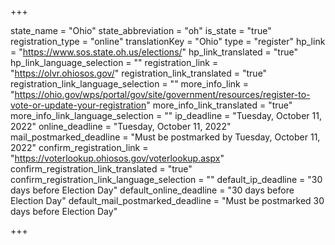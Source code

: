 +++

state_name = "Ohio"
state_abbreviation = "oh"
is_state = "true"
registration_type = "online"
translationKey = "Ohio"
type = "register"
hp_link = "https://www.sos.state.oh.us/elections/"
hp_link_translated = "true"
hp_link_language_selection = ""
registration_link = "https://olvr.ohiosos.gov/"
registration_link_translated = "true"
registration_link_language_selection = ""
more_info_link = "https://ohio.gov/wps/portal/gov/site/government/resources/register-to-vote-or-update-your-registration"
more_info_link_translated = "true"
more_info_link_language_selection = ""
ip_deadline = "Tuesday, October 11, 2022"
online_deadline = "Tuesday, October 11, 2022"
mail_postmarked_deadline = "Must be postmarked by Tuesday, October 11, 2022"
confirm_registration_link = "https://voterlookup.ohiosos.gov/voterlookup.aspx"
confirm_registration_link_translated = "true"
confirm_registration_link_language_selection = ""
default_ip_deadline = "30 days before Election Day"
default_online_deadline = "30 days before Election Day"
default_mail_postmarked_deadline = "Must be postmarked 30 days before Election Day"

+++